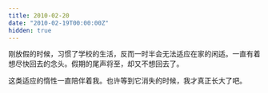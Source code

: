 ```yaml
---
title: 2010-02-20
date: "2010-02-19T00:00:00Z"
hidden: true
---
```

刚放假的时候，习惯了学校的生活，反而一时半会无法适应在家的闲适。一直有着想尽快回去的念头。假期的尾声将至，却又不想回去了。

这类适应的惰性一直陪伴着我。也许等到它消失的时候，我才真正长大了吧。